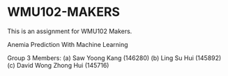 # WMU102-MAKERS
This is an assignment for WMU102 Makers.

Anemia Prediction With Machine Learning

Group 3 Members:
(a) Saw Yoong Kang (146280)
(b) Ling Su Hui (145892)
(c) David Wong Zhong Hui (145716)
